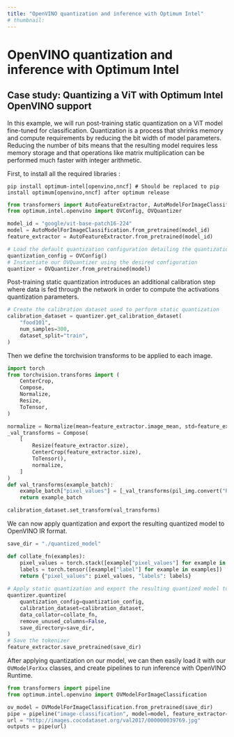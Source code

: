 ```yaml
---
title: "OpenVINO quantization and inference with Optimum Intel"
# thumbnail: 
---
```


<h1>OpenVINO quantization and inference with Optimum Intel</h1>


## Case study: Quantizing a ViT with Optimum Intel OpenVINO support

In this example, we will run post-training static quantization on a ViT model fine-tuned for classification. Quantization is a process that shrinks memory and compute requirements by reducing the bit width of model parameters. Reducing the number of bits means that the resulting model requires less memory storage and that operations like matrix multiplication can be performed much faster with integer arithmetic.

First, to install all the required libraries :

```
pip install optimum-intel[openvino,nncf] # Should be replaced to pip install optimum[openvino,nncf] after optimum release
```


```python
from transformers import AutoFeatureExtractor, AutoModelForImageClassification
from optimum.intel.openvino import OVConfig, OVQuantizer

model_id = "google/vit-base-patch16-224"
model = AutoModelForImageClassification.from_pretrained(model_id)
feature_extractor = AutoFeatureExtractor.from_pretrained(model_id)

# Load the default quantization configuration detailing the quantization we wish to apply
quantization_config = OVConfig()
# Instantiate our OVQuantizer using the desired configuration
quantizer = OVQuantizer.from_pretrained(model)
```

Post-training static quantization introduces an additional calibration step where data is fed through the network in order to compute the activations quantization parameters.

```python
# Create the calibration dataset used to perform static quantization
calibration_dataset = quantizer.get_calibration_dataset(
    "food101",
    num_samples=300,
    dataset_split="train",
)
```

Then we define the torchvision transforms to be applied to each image.


```python
import torch
from torchvision.transforms import (
    CenterCrop,
    Compose,
    Normalize,
    Resize,
    ToTensor,
)

normalize = Normalize(mean=feature_extractor.image_mean, std=feature_extractor.image_std)
_val_transforms = Compose(
    [
        Resize(feature_extractor.size),
        CenterCrop(feature_extractor.size),
        ToTensor(),
        normalize,
    ]
)
def val_transforms(example_batch):
    example_batch["pixel_values"] = [_val_transforms(pil_img.convert("RGB")) for pil_img in example_batch["image"]]
    return example_batch

calibration_dataset.set_transform(val_transforms)
```

We can now apply quantization and export the resulting quantized model to OpenVINO IR format.

```python
save_dir = "./quantized_model"

def collate_fn(examples):
    pixel_values = torch.stack([example["pixel_values"] for example in examples])
    labels = torch.tensor([example["label"] for example in examples])
    return {"pixel_values": pixel_values, "labels": labels}
  
# Apply static quantization and export the resulting quantized model to OpenVINO IR format
quantizer.quantize(
    quantization_config=quantization_config,
    calibration_dataset=calibration_dataset,
    data_collator=collate_fn,
    remove_unused_columns=False,
    save_directory=save_dir,
)
# Save the tokenizer
feature_extractor.save_pretrained(save_dir)
```

After applying quantization on our model, we can then easily load it with our `OVModelForXxx` classes, and create pipelines to run inference with OpenVINO Runtime.

```python
from transformers import pipeline
from optimum.intel.openvino import OVModelForImageClassification

ov_model = OVModelForImageClassification.from_pretrained(save_dir)
pipe = pipeline("image-classification", model=model, feature_extractor=feature_extractor)
url = "http://images.cocodataset.org/val2017/000000039769.jpg"
outputs = pipe(url)
```













